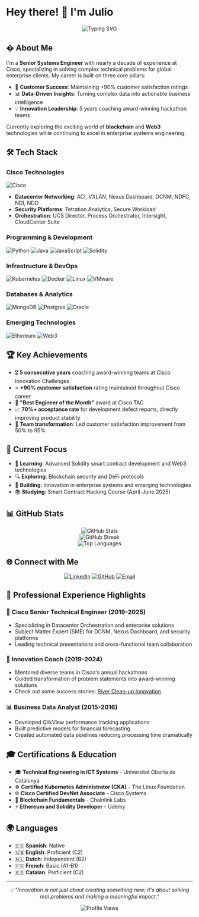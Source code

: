 # Hey there! 👋 I'm Julio

<div align="center">
  <img src="https://readme-typing-svg.herokuapp.com?font=Fira+Code&pause=1000&color=2E9EF7&center=true&vCenter=true&width=500&lines=Senior+Systems+Engineer+;Innovation+Coach+%26+Mentor;Customer+Success+Specialist;Blockchain+%26+Web3+Explorer;Building+Tomorrow's+Solutions+Today" alt="Typing SVG" />
</div>

## � About Me

I'm a **Senior Systems Engineer** with nearly a decade of experience at Cisco, specializing in solving complex technical problems for global enterprise clients. My career is built on three core pillars:

- 🎯 **Customer Success**: Maintaining +90% customer satisfaction ratings
- 📊 **Data-Driven Insights**: Turning complex data into actionable business intelligence  
- 💡 **Innovation Leadership**: 5 years coaching award-winning hackathon teams

Currently exploring the exciting world of **blockchain** and **Web3** technologies while continuing to excel in enterprise systems engineering.

## 🛠️ Tech Stack

### **Cisco Technologies**
![Cisco](https://img.shields.io/badge/cisco-%23049fd9.svg?style=for-the-badge&logo=cisco&logoColor=black)
- **Datacenter Networking**: ACI, VXLAN, Nexus Dashboard, DCNM, NDFC, NDI, NDO
- **Security Platforms**: Tetration Analytics, Secure Workload
- **Orchestration**: UCS Director, Process Orchestrator, Intersight, CloudCenter Suite

### **Programming & Development**
![Python](https://img.shields.io/badge/python-3670A0?style=for-the-badge&logo=python&logoColor=ffdd54)
![Java](https://img.shields.io/badge/java-%23ED8B00.svg?style=for-the-badge&logo=openjdk&logoColor=white)
![JavaScript](https://img.shields.io/badge/javascript-%23323330.svg?style=for-the-badge&logo=javascript&logoColor=%23F7DF1E)
![Solidity](https://img.shields.io/badge/Solidity-%23363636.svg?style=for-the-badge&logo=solidity&logoColor=white)

### **Infrastructure & DevOps**
![Kubernetes](https://img.shields.io/badge/kubernetes-%23326ce5.svg?style=for-the-badge&logo=kubernetes&logoColor=white)
![Docker](https://img.shields.io/badge/docker-%230db7ed.svg?style=for-the-badge&logo=docker&logoColor=white)
![Linux](https://img.shields.io/badge/Linux-FCC624?style=for-the-badge&logo=linux&logoColor=black)
![VMware](https://img.shields.io/badge/VMware-231f20?style=for-the-badge&logo=VMware&logoColor=white)

### **Databases & Analytics**
![MongoDB](https://img.shields.io/badge/MongoDB-%234ea94b.svg?style=for-the-badge&logo=mongodb&logoColor=white)
![Postgres](https://img.shields.io/badge/postgres-%23316192.svg?style=for-the-badge&logo=postgresql&logoColor=white)
![Oracle](https://img.shields.io/badge/Oracle-F80000?style=for-the-badge&logo=oracle&logoColor=white)

### **Emerging Technologies**
![Ethereum](https://img.shields.io/badge/Ethereum-3C3C3D?style=for-the-badge&logo=Ethereum&logoColor=white)
![Web3](https://img.shields.io/badge/web3.js-F16822?style=for-the-badge&logo=web3.js&logoColor=white)

## 🏆 Key Achievements

- 🎖️ **5 consecutive years** coaching award-winning teams at Cisco Innovation Challenges
- ⭐ **+90% customer satisfaction** rating maintained throughout Cisco career
- 🏅 **"Best Engineer of the Month"** award at Cisco TAC
- 📈 **70%+ acceptance rate** for development defect reports, directly improving product stability
- 🚀 **Team transformation**: Led customer satisfaction improvement from 50% to 95%

## 🔭 Current Focus

- 🌱 **Learning**: Advanced Solidity smart contract development and Web3 technologies
- 🔍 **Exploring**: Blockchain security and DeFi protocols
- 🎯 **Building**: Innovation in enterprise systems and emerging technologies
- 📚 **Studying**: Smart Contract Hacking Course (April-June 2025)

## 📊 GitHub Stats

<div align="center">
  <img src="https://github-readme-stats.vercel.app/api?username=jmolinasoler&theme=radical&hide_border=false&include_all_commits=false&count_private=false" alt="GitHub Stats" />
</div>

<div align="center">
  <img src="https://github-readme-streak-stats.herokuapp.com/?user=jmolinasoler&theme=radical&hide_border=false" alt="GitHub Streak" />
</div>

<div align="center">
  <img src="https://github-readme-stats.vercel.app/api/top-langs/?username=jmolinasoler&theme=radical&hide_border=false&include_all_commits=false&count_private=false&layout=compact" alt="Top Languages" />
</div>

## 🌐 Connect with Me

<div align="center">
  
[![LinkedIn](https://img.shields.io/badge/LinkedIn-%230077B5.svg?logo=linkedin&logoColor=white)](https://linkedin.com/in/jmolinasoler)
[![GitHub](https://img.shields.io/badge/GitHub-%23121011.svg?logo=github&logoColor=white)](https://github.com/jmolinasoler)
[![Email](https://img.shields.io/badge/Email-D14836?logo=gmail&logoColor=white)](mailto:julio@molinasoler.xyz)

</div>

## 💼 Professional Experience Highlights

### 🔧 **Cisco Senior Technical Engineer** (2019-2025)
- Specializing in Datacenter Orchestration and enterprise solutions
- Subject Matter Expert (SME) for DCNM, Nexus Dashboard, and security platforms
- Leading technical presentations and cross-functional team collaboration

### 🎯 **Innovation Coach** (2019-2024)
- Mentored diverse teams in Cisco's annual hackathons
- Guided transformation of problem statements into award-winning solutions
- Check out some success stories: [River Clean-up Innovation](https://gblogs.cisco.com/be/river-clean-up-wins-fourth-cisco-innovation-challenge/)

### 📊 **Business Data Analyst** (2015-2016)
- Developed QlikView performance tracking applications
- Built predictive models for financial forecasting
- Created automated data pipelines reducing processing time dramatically

## 🎓 Certifications & Education

- 🎓 **Technical Engineering in ICT Systems** - Universitat Oberta de Catalunya
- ☸️ **Certified Kubernetes Administrator (CKA)** - The Linux Foundation
- 🌐 **Cisco Certified DevNet Associate** - Cisco Systems
- 🔗 **Blockchain Fundamentals** - Chainlink Labs
- ⚡ **Ethereum and Solidity Developer** - Udemy

## 🌍 Languages

- 🇪🇸 **Spanish**: Native
- 🇬🇧 **English**: Proficient (C2)
- 🇳🇱 **Dutch**: Independent (B2)
- 🇫🇷 **French**: Basic (A1-B1)
- 🇪🇸 **Catalan**: Proficient (C2)

---

<div align="center">
  <i>💡 "Innovation is not just about creating something new; it's about solving real problems and making a meaningful impact."</i>
</div>

<div align="center">
  
![Profile Views](https://komarev.com/ghpvc/?username=jmolinasoler&color=blueviolet)

</div>

